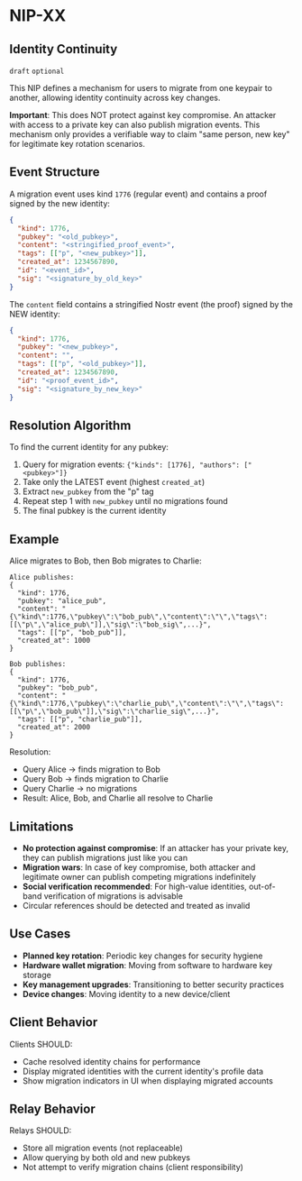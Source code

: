 NIP-XX
======

Identity Continuity
-------------------

`draft` `optional`

This NIP defines a mechanism for users to migrate from one keypair to another, allowing identity continuity across key changes.

**Important**: This does NOT protect against key compromise. An attacker with access to a private key can also publish migration events. This mechanism only provides a verifiable way to claim "same person, new key" for legitimate key rotation scenarios.

## Event Structure

A migration event uses kind `1776` (regular event) and contains a proof signed by the new identity:

```json
{
  "kind": 1776,
  "pubkey": "<old_pubkey>",
  "content": "<stringified_proof_event>",
  "tags": [["p", "<new_pubkey>"]],
  "created_at": 1234567890,
  "id": "<event_id>",
  "sig": "<signature_by_old_key>"
}
```

The `content` field contains a stringified Nostr event (the proof) signed by the NEW identity:

```json
{
  "kind": 1776,
  "pubkey": "<new_pubkey>",
  "content": "",
  "tags": [["p", "<old_pubkey>"]],
  "created_at": 1234567890,
  "id": "<proof_event_id>",
  "sig": "<signature_by_new_key>"
}
```

## Resolution Algorithm

To find the current identity for any pubkey:

1. Query for migration events: `{"kinds": [1776], "authors": ["<pubkey>"]}`
2. Take only the LATEST event (highest `created_at`)
3. Extract `new_pubkey` from the "p" tag
4. Repeat step 1 with `new_pubkey` until no migrations found
5. The final pubkey is the current identity

## Example

Alice migrates to Bob, then Bob migrates to Charlie:

```
Alice publishes:
{
  "kind": 1776,
  "pubkey": "alice_pub",
  "content": "{\"kind\":1776,\"pubkey\":\"bob_pub\",\"content\":\"\",\"tags\":[[\"p\",\"alice_pub\"]],\"sig\":\"bob_sig\",...}",
  "tags": [["p", "bob_pub"]],
  "created_at": 1000
}

Bob publishes:
{
  "kind": 1776,
  "pubkey": "bob_pub",
  "content": "{\"kind\":1776,\"pubkey\":\"charlie_pub\",\"content\":\"\",\"tags\":[[\"p\",\"bob_pub\"]],\"sig\":\"charlie_sig\",...}",
  "tags": [["p", "charlie_pub"]],
  "created_at": 2000
}
```

Resolution:
- Query Alice → finds migration to Bob
- Query Bob → finds migration to Charlie
- Query Charlie → no migrations
- Result: Alice, Bob, and Charlie all resolve to Charlie

## Limitations

- **No protection against compromise**: If an attacker has your private key, they can publish migrations just like you can
- **Migration wars**: In case of key compromise, both attacker and legitimate owner can publish competing migrations indefinitely
- **Social verification recommended**: For high-value identities, out-of-band verification of migrations is advisable
- Circular references should be detected and treated as invalid

## Use Cases

- **Planned key rotation**: Periodic key changes for security hygiene
- **Hardware wallet migration**: Moving from software to hardware key storage
- **Key management upgrades**: Transitioning to better security practices
- **Device changes**: Moving identity to a new device/client

## Client Behavior

Clients SHOULD:
- Cache resolved identity chains for performance
- Display migrated identities with the current identity's profile data
- Show migration indicators in UI when displaying migrated accounts

## Relay Behavior

Relays SHOULD:
- Store all migration events (not replaceable)
- Allow querying by both old and new pubkeys
- Not attempt to verify migration chains (client responsibility)